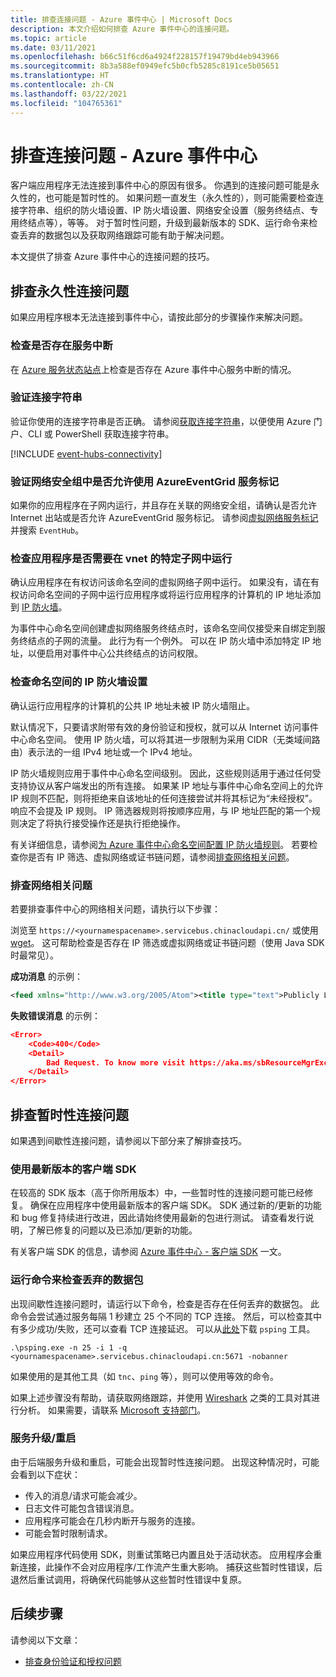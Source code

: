 ```yaml
---
title: 排查连接问题 - Azure 事件中心 | Microsoft Docs
description: 本文介绍如何排查 Azure 事件中心的连接问题。
ms.topic: article
ms.date: 03/11/2021
ms.openlocfilehash: b66c51f6cd6a4924f228157f19479bd4eb943966
ms.sourcegitcommit: 8b3a588ef0949efc5b0cfb5285c8191ce5b05651
ms.translationtype: HT
ms.contentlocale: zh-CN
ms.lasthandoff: 03/22/2021
ms.locfileid: "104765361"
---
```

# <a name="troubleshoot-connectivity-issues---azure-event-hubs"></a>排查连接问题 - Azure 事件中心
客户端应用程序无法连接到事件中心的原因有很多。 你遇到的连接问题可能是永久性的，也可能是暂时性的。 如果问题一直发生（永久性的），则可能需要检查连接字符串、组织的防火墙设置、IP 防火墙设置、网络安全设置（服务终结点、专用终结点等），等等。 对于暂时性问题，升级到最新版本的 SDK、运行命令来检查丢弃的数据包以及获取网络跟踪可能有助于解决问题。 

本文提供了排查 Azure 事件中心的连接问题的技巧。 

## <a name="troubleshoot-permanent-connectivity-issues"></a>排查永久性连接问题
如果应用程序根本无法连接到事件中心，请按此部分的步骤操作来解决问题。 

### <a name="check-if-there-is-a-service-outage"></a>检查是否存在服务中断
在 [Azure 服务状态站点](https://azure.microsoft.com/status/)上检查是否存在 Azure 事件中心服务中断的情况。

### <a name="verify-the-connection-string"></a>验证连接字符串 
验证你使用的连接字符串是否正确。 请参阅[获取连接字符串](event-hubs-get-connection-string.md)，以便使用 Azure 门户、CLI 或 PowerShell 获取连接字符串。 

<!-- For Kafka clients, verify that producer.config or consumer.config files are configured properly. For more information, see [Send and receive messages with Kafka in Event Hubs](event-hubs-quickstart-kafka-enabled-event-hubs.md#send-and-receive-messages-with-kafka-in-event-hubs). -->

[!INCLUDE [event-hubs-connectivity](../../includes/event-hubs-connectivity.md)]

### <a name="verify-that-azureeventgrid-service-tag-is-allowed-in-your-network-security-groups"></a>验证网络安全组中是否允许使用 AzureEventGrid 服务标记
如果你的应用程序在子网内运行，并且存在关联的网络安全组，请确认是否允许 Internet 出站或是否允许 AzureEventGrid 服务标记。 请参阅[虚拟网络服务标记](../virtual-network/service-tags-overview.md)并搜索 `EventHub`。

### <a name="check-if-the-application-needs-to-be-running-in-a-specific-subnet-of-a-vnet"></a>检查应用程序是否需要在 vnet 的特定子网中运行
确认应用程序在有权访问该命名空间的虚拟网络子网中运行。 如果没有，请在有权访问命名空间的子网中运行应用程序或将运行应用程序的计算机的 IP 地址添加到 [IP 防火墙](event-hubs-ip-filtering.md)。 

为事件中心命名空间创建虚拟网络服务终结点时，该命名空间仅接受来自绑定到服务终结点的子网的流量。 此行为有一个例外。 可以在 IP 防火墙中添加特定 IP 地址，以便启用对事件中心公共终结点的访问权限。

### <a name="check-the-ip-firewall-settings-for-your-namespace"></a>检查命名空间的 IP 防火墙设置
确认运行应用程序的计算机的公共 IP 地址未被 IP 防火墙阻止。  

默认情况下，只要请求附带有效的身份验证和授权，就可以从 Internet 访问事件中心命名空间。 使用 IP 防火墙，可以将其进一步限制为采用 CIDR（无类域间路由）表示法的一组 IPv4 地址或一个 IPv4 地址。

IP 防火墙规则应用于事件中心命名空间级别。 因此，这些规则适用于通过任何受支持协议从客户端发出的所有连接。 如果某 IP 地址与事件中心命名空间上的允许 IP 规则不匹配，则将拒绝来自该地址的任何连接尝试并将其标记为“未经授权”。 响应不会提及 IP 规则。 IP 筛选器规则将按顺序应用，与 IP 地址匹配的第一个规则决定了将执行接受操作还是执行拒绝操作。

有关详细信息，请参阅[为 Azure 事件中心命名空间配置 IP 防火墙规则](event-hubs-ip-filtering.md)。 若要检查你是否有 IP 筛选、虚拟网络或证书链问题，请参阅[排查网络相关问题](#troubleshoot-network-related-issues)。

<!-- ### Check if the namespace can be accessed using only a private endpoint
If the Event Hubs namespace is configured to be accessible only via private endpoint, confirm that the client application is accessing the namespace over the private endpoint. 

[Azure Private Link service](../private-link/private-link-overview.md) enables you to access Azure Event Hubs over a **private endpoint** in your virtual network. A private endpoint is a network interface that connects you privately and securely to a service powered by Azure Private Link. The private endpoint uses a private IP address from your virtual network, effectively bringing the service into your virtual network. All traffic to the service can be routed through the private endpoint, so no gateways, NAT devices, ExpressRoute or VPN connections, or public IP addresses are needed. Traffic between your virtual network and the service traverses over the Microsoft backbone network, eliminating exposure from the public Internet. You can connect to an instance of an Azure resource, giving you the highest level of granularity in access control.

For more information, see [Configure private endpoints](private-link-service.md). See the **Validate that the private endpoint connection works** section to confirm that a private endpoint is used. 
-->

### <a name="troubleshoot-network-related-issues"></a>排查网络相关问题
若要排查事件中心的网络相关问题，请执行以下步骤： 

浏览至 `https://<yournamespacename>.servicebus.chinacloudapi.cn/` 或使用 [wget](https://www.gnu.org/software/wget/)。 这可帮助检查是否存在 IP 筛选或虚拟网络或证书链问题（使用 Java SDK 时最常见）。

**成功消息** 的示例：

```xml
<feed xmlns="http://www.w3.org/2005/Atom"><title type="text">Publicly Listed Services</title><subtitle type="text">This is the list of publicly-listed services currently available.</subtitle><id>uuid:27fcd1e2-3a99-44b1-8f1e-3e92b52f0171;id=30</id><updated>2019-12-27T13:11:47Z</updated><generator>Service Bus 1.1</generator></feed>
```

**失败错误消息** 的示例：

```json
<Error>
    <Code>400</Code>
    <Detail>
        Bad Request. To know more visit https://aka.ms/sbResourceMgrExceptions. . TrackingId:b786d4d1-cbaf-47a8-a3d1-be689cda2a98_G22, SystemTracker:NoSystemTracker, Timestamp:2019-12-27T13:12:40
    </Detail>
</Error>
```

## <a name="troubleshoot-transient-connectivity-issues"></a>排查暂时性连接问题
如果遇到间歇性连接问题，请参阅以下部分来了解排查技巧。 

### <a name="use-the-latest-version-of-the-client-sdk"></a>使用最新版本的客户端 SDK
在较高的 SDK 版本（高于你所用版本）中，一些暂时性的连接问题可能已经修复。 确保在应用程序中使用最新版本的客户端 SDK。 SDK 通过新的/更新的功能和 bug 修复持续进行改进，因此请始终使用最新的包进行测试。 请查看发行说明，了解已修复的问题以及已添加/更新的功能。 

有关客户端 SDK 的信息，请参阅 [Azure 事件中心 - 客户端 SDK](sdks.md) 一文。 

### <a name="run-the-command-to-check-dropped-packets"></a>运行命令来检查丢弃的数据包
出现间歇性连接问题时，请运行以下命令，检查是否存在任何丢弃的数据包。 此命令会尝试通过服务每隔 1 秒建立 25 个不同的 TCP 连接。 然后，可以检查其中有多少成功/失败，还可以查看 TCP 连接延迟。 可以从[此处](https://docs.microsoft.com/sysinternals/downloads/psping)下载 `psping` 工具。

```shell
.\psping.exe -n 25 -i 1 -q <yournamespacename>.servicebus.chinacloudapi.cn:5671 -nobanner     
```
如果使用的是其他工具（如 `tnc`、`ping` 等），则可以使用等效的命令。 

如果上述步骤没有帮助，请获取网络跟踪，并使用 [Wireshark](https://www.wireshark.org/) 之类的工具对其进行分析。 如果需要，请联系 [Microsoft 支持部门](https://support.azure.cn/)。

### <a name="service-upgradesrestarts"></a>服务升级/重启
由于后端服务升级和重启，可能会出现暂时性连接问题。 出现这种情况时，可能会看到以下症状： 

- 传入的消息/请求可能会减少。
- 日志文件可能包含错误消息。
- 应用程序可能会在几秒内断开与服务的连接。
- 可能会暂时限制请求。

如果应用程序代码使用 SDK，则重试策略已内置且处于活动状态。 应用程序会重新连接，此操作不会对应用程序/工作流产生重大影响。 捕获这些暂时性错误，后退然后重试调用，将确保代码能够从这些暂时性错误中复原。

## <a name="next-steps"></a>后续步骤
请参阅以下文章：

* [排查身份验证和授权问题](troubleshoot-authentication-authorization.md)
